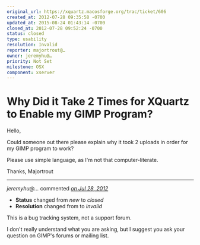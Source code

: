 ```yaml
---
original_url: https://xquartz.macosforge.org/trac/ticket/606
created_at: 2012-07-28 09:35:58 -0700
updated_at: 2015-08-24 01:43:14 -0700
closed_at: 2012-07-28 09:52:24 -0700
status: closed
type: usability
resolution: Invalid
reporter: majortrout@…
owner: jeremyhu@…
priority: Not Set
milestone: OSX
component: xserver
---
```


Why Did it Take 2 Times for XQuartz to Enable my GIMP Program?
==============================================================


Hello,

Could someone out there please explain why it took 2 uploads in order for my GIMP program to work?

Please use simple language, as I'm not that computer-literate.

Thanks,
Majortrout



---

*jeremyhu@…* commented *[on Jul 28, 2012](https://xquartz.macosforge.org/trac/ticket/606#comment:1 "July 28, 2012 at 9:52 AM PDT")*

-   **Status** changed from *new* to *closed*
-   **Resolution** changed from to *invalid*

This is a bug tracking system, not a support forum.

I don't really understand what you are asking, but I suggest you ask your question on GIMP's forums or mailing list.



